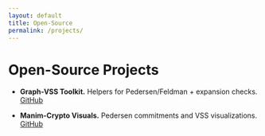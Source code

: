 ```yaml
---
layout: default
title: Open-Source
permalink: /projects/
---
```


# Open-Source Projects

- **Graph-VSS Toolkit.** Helpers for Pedersen/Feldman + expansion checks.  
  [GitHub](https://github.com/YOUR-USERNAME/graph-vss)

- **Manim-Crypto Visuals.** Pedersen commitments and VSS visualizations.  
  [GitHub](https://github.com/YOUR-USERNAME/manim-crypto)
